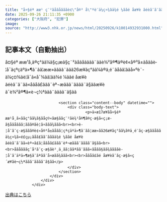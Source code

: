 ```yaml
---
title: "å¤§éª ææ¹ ç¨²ãåãåãããè¢\"å®³ å\"ºè¨­ä¼ç¤¾âä¾é ¼ããé åæ¥­è ãéèã¨ã¨ãã\"åãåã£ãâè¾²å®¶ã\"è¬ç½ª"
date: 2025-09-26 21:11:35 +0900
categories: ["大阪府", "犯罪"]
image: 
source: "http://www3.nhk.or.jp/news/html/20250926/k10014932931000.html"
---
```


## 記事本文（自動抽出）
<div><div class="content--detail-body">
						<p class="content--summary">å¤§éª ææ¹å¸ã®ç°ãã¼ã§ç¡æ­ã§ç¨²ãåãåãããã¨ããè¾²å®¶ã®è¢«å®³å±ãåããè­¦å¯ãçªçäºä»¶ã¨ãã¦ææ»ãããã¨ããã26æ¥ãç°ãã¼ã®ä¸é¨ãåãã¦ããå»ºè¨­ä¼ç¤¾ãè­¦å¯ã«å¯¾ãã¦ãä¾é ¼ããé åæ¥­èãéèã¨ã¨ãã«åãåã£ããã¨èª¬æããã¨ãããã¨ã§ããæ¥­èã¯è¾²å®¶ã«è¬ç½ªããã¨ãããã¨ã§ãã</p>
						<div class="content--detail-more">

							<section class="content--body" datetime="">
								<div class="body-text">
										<p>ä»æ17æ¥ãå¤§éª ææ¹å¸ã«ããç°ãã¼ã§ãåç©«ãæ§ããç¨²ãè¾²å®¶ã®ç·æ§ã«ç¡æ­ã§åãåããã¦ããã®ãè¦ã¤ããã¾ããã<br><br>è­¦å¯ã¯ç·æ§ããã®è¢«å®³å±ãåãã¦çªçäºä»¶ã¨ãã¦ææ»ãã26æ¥ãç°ãã¼ã®ä¸é¨ãç·æ§ããåãã¦ããå»ºè¨­ä¼ç¤¾ã«é£çµ¡ãåã£ãã¨ãããä¾é ¼ããé åæ¥­èãéèã¨ã¨ãã«èª¤ã£ã¦åãåã£ããã¨èª¬æããã¨ãããã¨ã§ãã<br><br>åãåãããç¯å²ã¯ç·æ§ãè²¸ä¸ãã¦ããªãã¨ããã«ãåãã§ãã¾ããããè­¦å¯ã¯äºä»¶æ§ã¯ãªãã¨å¤æ­ãã¾ããã<br><br>åãåã£ãé åæ¥­èã¯ãç·æ§ã«ç´æ¥ãè¬ç½ªããã¨ãããã¨ã§ãã</p>
								</div>
							</section>
						</div>
					</div>
				</div>

[出典はこちら](http://www3.nhk.or.jp/news/html/20250926/k10014932931000.html)
